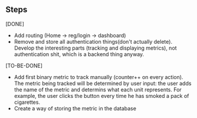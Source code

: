 ## Steps

[DONE] 
- Add routing (Home -> reg/login -> dashboard)
- Remove and store all authentication things(don't actually delete). Develop the interesting parts (tracking and displaying metrics), not authentication shit, which is a backend thing anyway.

[TO-BE-DONE]
- Add first binary metric to track manually (counter++ on every action). The metric being tracked will be determined by user input: the user adds the name of the metric and determins what each unit represents. For example, the user clicks the button every time he has smoked a pack of cigarettes. 
- Create a way of storing the metric in the database


